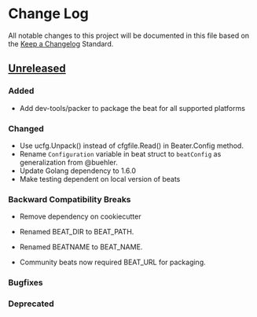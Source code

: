 # Change Log
All notable changes to this project will be documented in this file based on the
[Keep a Changelog](http://keepachangelog.com/) Standard.

## [Unreleased](...HEAD)
### Added
- Add dev-tools/packer to package the beat for all supported platforms

### Changed
- Use ucfg.Unpack() instead of cfgfile.Read() in Beater.Config method.
- Rename `Configuration` variable in beat struct to `beatConfig` as generalization from @buehler.
- Update Golang dependency to 1.6.0
- Make testing dependent on local version of beats

### Backward Compatibility Breaks
- Remove dependency on cookiecutter

- Renamed BEAT_DIR to BEAT_PATH.
- Renamed BEATNAME to BEAT_NAME.
- Community beats now required BEAT_URL for packaging.

### Bugfixes

### Deprecated
